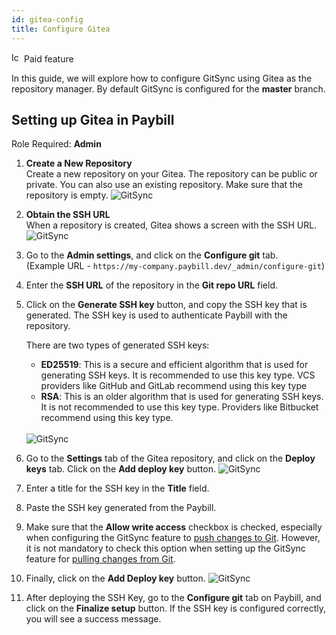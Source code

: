 ```yaml
---
id: gitea-config
title: Configure Gitea
---
```


<div className="badge badge--primary heading-badge">   
  <img 
    src="/img/badge-icons/premium.svg" 
    alt="Icon" 
    width="16" 
    height="16" 
  />
 <span>Paid feature</span>
</div>

In this guide, we will explore how to configure GitSync using Gitea as the repository manager. By default GitSync is configured for the **master** branch.

## Setting up Gitea in Paybill

Role Required: **Admin**

1. **Create a New Repository** <br/>
    Create a new repository on your Gitea. The repository can be public or private. You can also use an existing repository. Make sure that the repository is empty.
    <img className="screenshot-full img-l" src="/img/development-lifecycle/gitsync/gitea/config/new-repo.png" alt="GitSync" />

2. **Obtain the SSH URL** <br/>
    When a repository is created, Gitea shows a screen with the SSH URL.
    <img className="screenshot-full" src="/img/development-lifecycle/gitsync/gitea/config/ssh.png" alt="GitSync" />


3. Go to the **Admin settings**, and click on the **Configure git** tab. <br/>
    (Example URL - `https://my-company.paybill.dev/_admin/configure-git`)

    <!-- <img style={{ marginBottom:'15px' }} className="screenshot-full" src="/img/gitsync/gitsync-v3.png" alt="GitLab Repo" /> -->

4. Enter the **SSH URL** of the repository in the **Git repo URL** field.

5. Click on the **Generate SSH key** button, and copy the SSH key that is generated. The SSH key is used to authenticate Paybill with the repository.

    There are two types of generated SSH keys:
    - **ED25519**: This is a secure and efficient algorithm that is used for generating SSH keys. It is recommended to use this key type. VCS providers like GitHub and GitLab recommend using this key type
    - **RSA**: This is an older algorithm that is used for generating SSH keys. It is not recommended to use this key type. Providers like Bitbucket recommend using this key type. <br/> <br/>

    <img className="screenshot-full" src="/img/development-lifecycle/gitsync/ssh-key.png" alt="GitSync" />

6. Go to the **Settings** tab of the Gitea repository, and click on the **Deploy keys** tab. Click on the **Add deploy key** button. 
    <img className="screenshot-full" src="/img/development-lifecycle/gitsync/gitea/config/deploy-ssh.png" alt="GitSync" />

7. Enter a title for the SSH key in the **Title** field. 
        
8. Paste the SSH key generated from the Paybill. 

9. Make sure that the **Allow write access** checkbox is checked, especially when configuring the GitSync feature to [push changes to Git](/docs/development-lifecycle/gitsync/push). However, it is not mandatory to check this option when setting up the GitSync feature for [pulling changes from Git](/docs/development-lifecycle/gitsync/pull).
        
10. Finally, click on the **Add Deploy key** button.
    <img className="screenshot-full" src="/img/development-lifecycle/gitsync/gitlab/config/final.png" alt="GitSync" />


11. After deploying the SSH Key, go to the **Configure git** tab on Paybill, and click on the **Finalize setup** button. If the SSH key is configured correctly, you will see a success message.
    <!-- <img className="screenshot-full" src="/img/development-lifecycle/gitsync/gitea/config/save-config.png" alt="GitSync" /> -->
